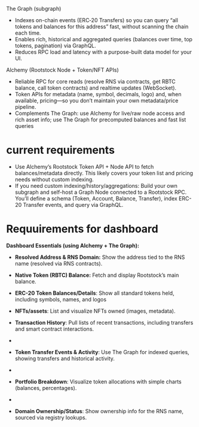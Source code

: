 The Graph (subgraph)

- Indexes on-chain events (ERC‑20 Transfers) so you can query “all tokens and balances for this address” fast, without scanning the chain each time.
- Enables rich, historical and aggregated queries (balances over time, top tokens, pagination) via GraphQL.
- Reduces RPC load and latency with a purpose-built data model for your UI.


Alchemy (Rootstock Node + Token/NFT APIs)

- Reliable RPC for core reads (resolve RNS via contracts, get RBTC balance, call token contracts) and realtime updates (WebSocket).
- Token APIs for metadata (name, symbol, decimals, logo) and, when available, pricing—so you don’t maintain your own metadata/price pipeline.
- Complements The Graph: use Alchemy for live/raw node access and rich asset info; use The Graph for precomputed balances and fast list queries



# current requirements

- Use Alchemy’s Rootstock Token API + Node API to fetch balances/metadata directly. This likely covers your token list and pricing needs without custom indexing.
- If you need custom indexing/history/aggregations: Build your own subgraph and self-host a Graph Node connected to a Rootstock RPC. You’ll define a schema (Token, Account, Balance, Transfer), index ERC-20 Transfer events, and query via GraphQL.


# Requuirements for dashboard

**Dashboard Essentials (using Alchemy + The Graph):**

- **Resolved Address & RNS Domain:** Show the address tied to the RNS name (resolved via RNS contracts).
- **Native Token (RBTC) Balance:** Fetch and display Rootstock’s main balance.
- **ERC-20 Token Balances/Details**: Show all standard tokens held, including symbols, names, and logos
- **NFTs/assets**: List and visualize NFTs owned (images, metadata).


- **Transaction History**: Pull lists of recent transactions, including transfers and smart contract interactions.
- 
- **Token Transfer Events & Activity**: Use The Graph for indexed queries, showing transfers and historical activity.
- 
- **Portfolio Breakdown**: Visualize token allocations with simple charts (balances, percentages).
-    
- **Domain Ownership/Status**: Show ownership info for the RNS name, sourced via registry lookups.